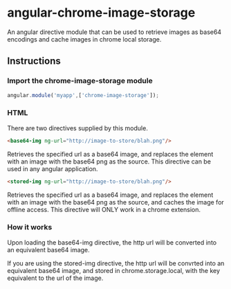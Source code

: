 angular-chrome-image-storage
============================

An angular directive module that can be used to retrieve images as base64 encodings and cache images in chrome local storage.

Instructions
------------

### Import the chrome-image-storage module

```javascript
angular.module('myapp',['chrome-image-storage']);
```

### HTML

There are two directives supplied by this module.

```html
<base64-img ng-url="http://image-to-store/blah.png"/>
```
Retrieves the specified url as a base64 image, and replaces the element with an image with the base64 png as the source.  This directive can be used in any angular application.

```html
<stored-img ng-url="http://image-to-store/blah.png"/>
```
Retrieves the specified url as a base64 image, and replaces the element with an image with the base64 png as the source, and caches the image for offline access.  This directive will ONLY work in a chrome extension.

### How it works

Upon loading the base64-img directive, the http url will be converted into an equivalent base64 image.

If you are using the stored-img directive, the http url will be convrted into an equivalent base64 image, and stored in chrome.storage.local, with the key equivalent to the url of the image.

